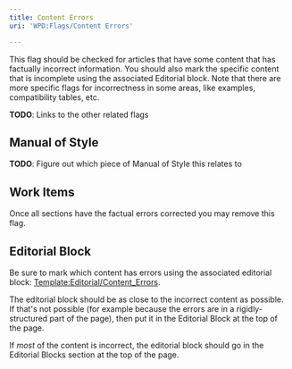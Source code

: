 ```yaml
---
title: Content Errors
uri: 'WPD:Flags/Content Errors'

---
```

This flag should be checked for articles that have some content that has factually incorrect information. You should also mark the specific content that is incomplete using the associated Editorial block. Note that there are more specific flags for incorrectness in some areas, like examples, compatibility tables, etc.

**TODO**: Links to the other related flags

## <span>Manual of Style</span>

**TODO**: Figure out which piece of Manual of Style this relates to

## <span>Work Items</span>

Once all sections have the factual errors corrected you may remove this flag.

## <span>Editorial Block</span>

Be sure to mark which content has errors using the associated editorial block: [Template:Editorial/Content\_Errors](/Template:Editorial/Content_Errors).

The editorial block should be as close to the incorrect content as possible. If that's not possible (for example because the errors are in a rigidly-structured part of the page), then put it in the Editorial Block at the top of the page.

If *most* of the content is incorrect, the editorial block should go in the Editorial Blocks section at the top of the page.